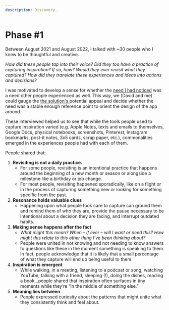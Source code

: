 ```yaml
---
description: Discovery.
---
```


# Phase #1

Between August 2021 and August 2022, I talked with \~30 people who I knew to be thoughtful and creative.&#x20;

_How did these people tap into their voice? Did they too have a practice of capturing inspiration? If so, how? Would they ever revisit what they captured? How did they translate these experiences and ideas into actions and decisions?_

I was motivated to develop a sense for whether the [need I had noticed](../needs.md) was a need other people experienced as well. This way, we (David and me) could gauge the [the solution's ](../drop-journal.md)potential appeal and decide whether the need was a stable enough reference point to orient the design of the app around.

These interviewed helped us to see that while the tools people used to capture inspiration varied (e.g. Apple Notes, texts and emails to themselves, Google Docs, physical notebooks, screenshots, Pinterest, Instagram bookmarks, post-it notes, 3x5 cards, scrap paper, etc.), commonalities emerged in the experiences people had with each of them.

People shared that:

1. **Revisiting is not a daily practice.**
   * For some people, revisiting is an intentional practice that happens around the beginning of a new month or season or alongside a milestone like a birthday or job change.&#x20;
   * For most people, revisiting happened sporadically, like on a flight or in the process of capturing something new or looking for something specific from the past.
2. **Resonance holds valuable clues**
   * Happening upon what people took care to capture can ground them and remind them of who they are, provide the pause necessary to be intentional about a decision they are facing, and interrupt outdated habits.
3. **Making sense happens after the fact**
   * _What might this mean? When – if ever – will I want or need this? How might this relate to this other thing I’ve been thinking about?_
   * People were united in not knowing and not needing to know answers to questions like these in the moment something is speaking to them. In fact, people acknowledge that it is likely that a small percentage of what they capture will end up being useful to them.
4. **Inspiration is emergent**
   * While walking, in a meeting, listening to a podcast or song, watching YouTube, talking with a friend, sleeping (!), doing the dishes, reading a book…people shared that inspiration often surfaces in tiny moments while they’re “in the middle of something else.”
5. **Meaning lies between**
   * People expressed curiosity about the patterns that might unite what they consistently think and feel about.
